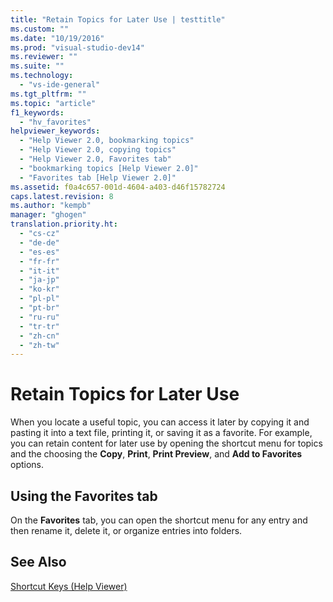 ```yaml
---
title: "Retain Topics for Later Use | testtitle"
ms.custom: ""
ms.date: "10/19/2016"
ms.prod: "visual-studio-dev14"
ms.reviewer: ""
ms.suite: ""
ms.technology: 
  - "vs-ide-general"
ms.tgt_pltfrm: ""
ms.topic: "article"
f1_keywords: 
  - "hv_favorites"
helpviewer_keywords: 
  - "Help Viewer 2.0, bookmarking topics"
  - "Help Viewer 2.0, copying topics"
  - "Help Viewer 2.0, Favorites tab"
  - "bookmarking topics [Help Viewer 2.0]"
  - "Favorites tab [Help Viewer 2.0]"
ms.assetid: f0a4c657-001d-4604-a403-d46f15782724
caps.latest.revision: 8
ms.author: "kempb"
manager: "ghogen"
translation.priority.ht: 
  - "cs-cz"
  - "de-de"
  - "es-es"
  - "fr-fr"
  - "it-it"
  - "ja-jp"
  - "ko-kr"
  - "pl-pl"
  - "pt-br"
  - "ru-ru"
  - "tr-tr"
  - "zh-cn"
  - "zh-tw"
---
```

# Retain Topics for Later Use
When you locate a useful topic, you can access it later by copying it and pasting it into a text file, printing it, or saving it as a favorite. For example, you can retain content for later use by opening the shortcut menu for topics and the choosing the **Copy**, **Print**, **Print Preview**, and **Add to Favorites** options.  
  
## Using the Favorites tab  
 On the **Favorites** tab, you can open the shortcut menu for any entry and then rename it, delete it, or organize entries into folders.  
  
## See Also  
 [Shortcut Keys (Help Viewer)](../ide/shortcut-keys--help-viewer-.md)